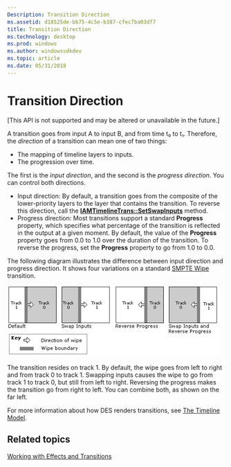 ```yaml
---
Description: Transition Direction
ms.assetid: d18525de-bb75-4c5e-b387-cfec7ba03df7
title: Transition Direction
ms.technology: desktop
ms.prod: windows
ms.author: windowssdkdev
ms.topic: article
ms.date: 05/31/2018
---
```


# Transition Direction

\[This API is not supported and may be altered or unavailable in the future.\]

A transition goes from input A to input B, and from time t₀ to t₁. Therefore, the *direction* of a transition can mean one of two things:

-   The mapping of timeline layers to inputs.
-   The progression over time.

The first is the *input direction*, and the second is the *progress direction*. You can control both directions.

-   Input direction: By default, a transition goes from the composite of the lower-priority layers to the layer that contains the transition. To reverse this direction, call the [**IAMTimelineTrans::SetSwapInputs**](iamtimelinetrans-setswapinputs.md) method.
-   Progress direction: Most transitions support a standard **Progress** property, which specifies what percentage of the transition is reflected in the output at a given moment. By default, the value of the **Progress** property goes from 0.0 to 1.0 over the duration of the transition. To reverse the progress, set the **Progress** property to go from 1.0 to 0.0.

The following diagram illustrates the difference between input direction and progress direction. It shows four variations on a standard [SMPTE Wipe](smpte-wipe-transition.md) transition.

![wipe directions](images/wipedirections.png)

The transition resides on track 1. By default, the wipe goes from left to right and from track 0 to track 1. Swapping inputs causes the wipe to go from track 1 to track 0, but still from left to right. Reversing the progress makes the transition go from right to left. You can combine both, as shown on the far left.

For more information about how DES renders transitions, see [The Timeline Model](the-timeline-model.md).

## Related topics

<dl> <dt>

[Working with Effects and Transitions](working-with-effects-and-transitions.md)
</dt> </dl>

 

 



